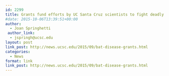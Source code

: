 ```yaml
---
id: 2299
title: Grants fund efforts by UC Santa Cruz scientists to fight deadly bat disease
#date: 2015-10-06T13:39:51+00:00
author:
  - Joan Springhetti
 author_link:
  - jspringh@ucsc.edu
layout: post
link_post: http://news.ucsc.edu/2015/09/bat-disease-grants.html
categories:
  - News
format: link
link_post: http://news.ucsc.edu/2015/09/bat-disease-grants.html
---
```

